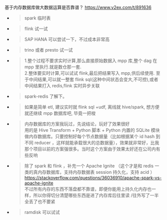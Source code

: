 
基于内存数据库做大数据运算是否靠谱？ https://www.v2ex.com/t/891636
- > spark 临时表
- > flink 试一试
- > SAP HANA 可以尝试一下，不过成本非常高
- > trino 或者 presto 试一试
- > 1.整个过程不要求实时计算,那么直接原始数据入 mpp 库,整个 dag 在 mpp 里执行.就是数仓那一套. <br> 2.整体要实时计算,可以试试 flink,最后把结果写入 mpp,供后续使用. 至于中间结果,可以就一整套 flink sql(这种中间状态会变大,不可控),或者中间结果打入 redis,flink 实时异步关联
- > spark-redis 了解下。
- > 如果是简单 etl, 建议实时就 flink sql +udf, 离线就 hive/spark, 想方便就还继续 mpp 数据库吧, 毕竟一把梭
- > 内存数据库的方案我玩过，先说结论，玩好了效果很好 <br> 用的是 Hive Transform + Python 脚本 + Python 内置的 SQLite 模块做内存数据库。只要控制好每个节点数据量（比如根据某个 id hash 到不同 reducer ，这样就能承载很大的总数据量），效果就非常好，比我那个项目以前的方案强很多。当时这个方案由于效果太好还在公司内有些反响
- > 除了 spark 和 flink ，补充一个 Apache Ignite （这个才是和 redis 一类的真内存数据库，支持内存数据表 session 持久化，支持 acid ） <br> https://stackoverflow.com/questions/36036910/apache-spark-vs-apache-ignite <br> 不过所有内存的东西不落盘都不靠谱，即便你能用上持久化内存也一样，所以你得切分清楚哪些东西是进了内存库后往里读 /往外写了一半全丢了也不要紧
- > ramdisk 可以试试
